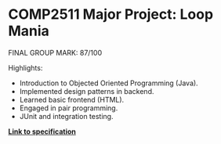 # COMP2511 Major Project: Loop Mania

FINAL GROUP MARK: 87/100

Highlights: 
- Introduction to Objected Oriented Programming (Java).
- Implemented design patterns in backend.
- Learned basic frontend (HTML).
- Engaged in pair programming.
- JUnit and integration testing.

[**Link to specification**](https://gitlab.cse.unsw.edu.au/COMP2511/21T2/project-specification)
